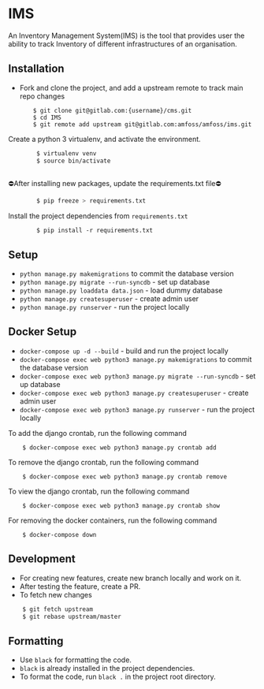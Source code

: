 
# IMS

An Inventory Management System(IMS) is the tool that provides user the ability to track Inventory of different infrastructures of an organisation.


## Installation

- Fork and clone the project,  and add a upstream remote to track main repo changes
 ```
        $ git clone git@gitlab.com:{username}/cms.git
        $ cd IMS
        $ git remote add upstream git@gitlab.com:amfoss/amfoss/ims.git
```

Create a python 3 virtualenv, and activate the environment.
```bash
        $ virtualenv venv
        $ source bin/activate
        
```

⛔️After installing new packages, update the requirements.txt file⛔️
```bash
        $ pip freeze > requirements.txt
```

Install the project dependencies from `requirements.txt`
```
        $ pip install -r requirements.txt
```

## Setup

* `python manage.py makemigrations` to commit the database version
* `python manage.py migrate --run-syncdb` - set up database
* `python manage.py loaddata data.json` - load dummy database
* `python manage.py createsuperuser` - create admin user
* `python manage.py runserver`  - run the project locally

## Docker Setup

* `docker-compose up -d --build` - build and run the project locally
* `docker-compose exec web python3 manage.py makemigrations` to commit the database version
* `docker-compose exec web python3 manage.py migrate --run-syncdb` - set up database
* `docker-compose exec web python3 manage.py createsuperuser` - create admin user
* `docker-compose exec web python3 manage.py runserver`  - run the project locally

To add the django crontab, run the following command
```
    $ docker-compose exec web python3 manage.py crontab add
```
To remove the django crontab, run the following command
```
    $ docker-compose exec web python3 manage.py crontab remove
```
To view the django crontab, run the following command
```
    $ docker-compose exec web python3 manage.py crontab show
```

For removing the docker containers, run the following command
```
    $ docker-compose down
```


## Development

- For creating new features, create new branch locally and work on it.
- After testing the feature, create a PR.
- To fetch new changes

```bash
    $ git fetch upstream
    $ git rebase upstream/master
```

## Formatting

- Use `black` for formatting the code.
- `black` is already installed in the project dependencies.
- To format the code, run `black .` in the project root directory.



